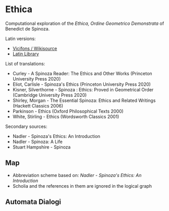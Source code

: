 # Ethica

Computational exploration of the *Ethica, Ordine Geometrico Demonstrata* of Benedict de Spinoza.

Latin versions:
- [Vicifons / Wikisource](https://la.wikisource.org/wiki/Ethica)
- [Latin Library](https://www.thelatinlibrary.com/spinoza.ethica1.html)

List of translations:
- Curley - A Spinoza Reader: The Ethics and Other Works (Princeton University Press 2020)
- Eliot, Carlisle - Spinoza's Ethics (Princeton University Press 2020)
- Kisner, Silverthorne - Spinoza : Ethics: Proved in Geometrical Order (Cambridge University Press 2020)
- Shirley, Morgan - The Essential Spinoza: Ethics and Related Writings (Hackett Classics 2006)
- Parkinson - Ethics (Oxford Philosophical Texts 2000)
- White, Stirling - Ethics (Wordsworth Classics 2001)

Secondary sources:
- Nadler - Spinoza's Ethics: An Introduction
- Nadler - Spinoza: A Life
- Stuart Hampshire - Spinoza


## Map
- Abbreviation scheme based on: *Nadler - Spinoza's Ethics: An Introduction*
- Scholia and the references in them are ignored in the logical graph


## Automata Dialogi